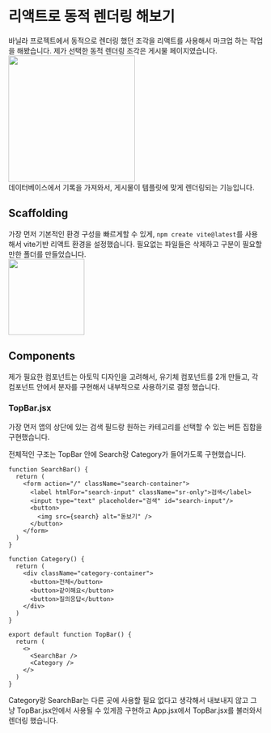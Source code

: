 # 리액트로 동적 렌더링 해보기
바닐라 프로젝트에서 동적으로 렌더링 했던 조각을 리액트를 사용해서 마크업 하는 작업을 해봤습니다.
제가 선택한 동적 렌더링 조각은 게시물 페이지였습니다. <br>
<img src="https://github.com/dldnlee/react-homework/assets/83799987/b24ed66d-99ac-41ce-bd08-dee1106ffbfc" width="250px" />
<br>
데이터베이스에서 기록을 가져와서, 게시물이 템플릿에 맞게 렌더링되는 기능입니다.


## Scaffolding
가장 먼저 기본적인 환경 구성을 빠르게할 수 있게, `npm create vite@latest`를 사용해서 vite기반 리액트 환경을 설정했습니다.
필요없는 파일들은 삭제하고 구분이 필요할 만한 폴더를 만들었습니다. <br>
<img src="https://github.com/dldnlee/react-homework/assets/83799987/9e23fd43-8db6-4c8d-8de9-5b2779426460" width="150px">


## Components
제가 필요한 컴포넌트는 아토믹 디자인을 고려해서, 유기체 컴포넌트를 2개 만들고, 각 컴포넌트 안에서 분자를 구현해서 내부적으로 사용하기로 결정 했습니다.

### TopBar.jsx
가장 먼저 앱의 상단에 있는 검색 필드랑 원하는 카테고리를 선택할 수 있는 버튼 집합을 구현했습니다.

전체적인 구조는 TopBar 안에 Search랑 Category가 들어가도록 구현했습니다.
```
function SearchBar() {
  return (
    <form action="/" className="search-container">
      <label htmlFor="search-input" className="sr-only">검색</label>
      <input type="text" placeholder="검색" id="search-input"/>
      <button>
        <img src={search} alt="돋보기" />
      </button>
    </form>
  )
}

function Category() {
  return (
    <div className="category-container">
      <button>전체</button>
      <button>같이해요</button>
      <button>질의응답</button>
    </div>
  )
}

export default function TopBar() {
  return (
    <>
      <SearchBar />
      <Category />
    </>
  )
}
```
Category랑 SearchBar는 다른 곳에 사용할 필요 없다고 생각해서 내보내지 않고 그냥 TopBar.jsx안에서 사용될 수 있게끔 구현하고 App.jsx에서 TopBar.jsx를 불러와서 렌더링 했습니다.


